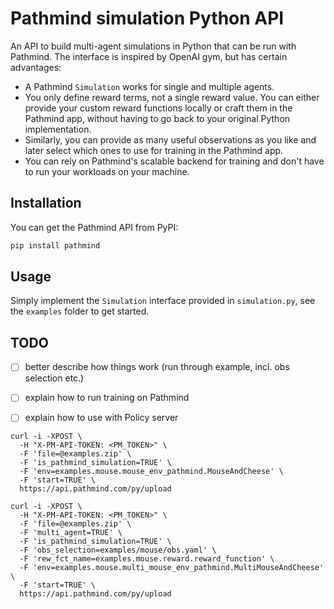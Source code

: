 # Pathmind simulation Python API

An API to build multi-agent simulations in Python that can be run with Pathmind.
The interface is inspired by OpenAI gym, but has certain advantages:

- A Pathmind `Simulation` works for single and multiple agents.
- You only define reward terms, not a single reward value. You can either provide
your custom reward functions locally or craft them in the Pathmind app, without
having to go back to your original Python implementation.
- Similarly, you can provide as many useful observations as you like and later
select which ones to use for training in the Pathmind app.
- You can rely on Pathmind's scalable backend for training and don't have to
run your workloads on your machine.

## Installation

You can get the Pathmind API from PyPI:

```bash
pip install pathmind
```

## Usage

Simply implement the `Simulation` interface provided in `simulation.py`, see the
`examples` folder to get started.

## TODO

- [ ] better describe how things work (run through example, incl. obs selection etc.)
- [ ] explain how to run training on Pathmind
- [ ] explain how to use with Policy server


```shell
curl -i -XPOST \
  -H "X-PM-API-TOKEN: <PM_TOKEN>" \
  -F 'file=@examples.zip' \
  -F 'is_pathmind_simulation=TRUE' \
  -F 'env=examples.mouse.mouse_env_pathmind.MouseAndCheese' \
  -F 'start=TRUE' \
  https://api.pathmind.com/py/upload
```

```shell
curl -i -XPOST \
  -H "X-PM-API-TOKEN: <PM_TOKEN>" \
  -F 'file=@examples.zip' \
  -F 'multi_agent=TRUE' \
  -F 'is_pathmind_simulation=TRUE' \
  -F 'obs_selection=examples/mouse/obs.yaml' \
  -F 'rew_fct_name=examples.mouse.reward.reward_function' \
  -F 'env=examples.mouse.multi_mouse_env_pathmind.MultiMouseAndCheese' \
  -F 'start=TRUE' \
  https://api.pathmind.com/py/upload
```